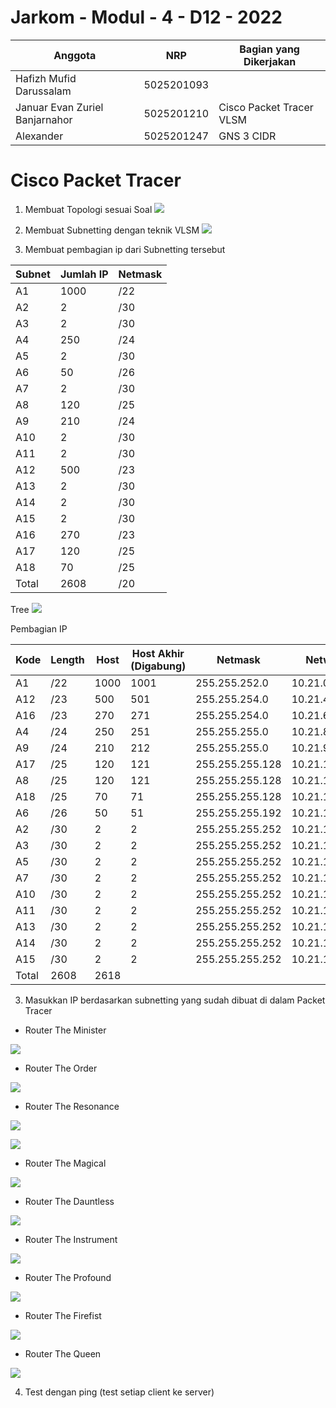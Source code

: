 # Jarkom - Modul - 4 - D12 - 2022
  | Anggota | NRP | Bagian yang Dikerjakan |
  | ------- | --- | ---------------------- |
  | Hafizh Mufid Darussalam        | 5025201093 | |
  | Januar Evan Zuriel Banjarnahor | 5025201210 | Cisco Packet Tracer VLSM|
  | Alexander 			               | 5025201247 | GNS 3 CIDR |
  
# Cisco Packet Tracer
1. Membuat Topologi sesuai Soal
![](pic/topologi.png)

2. Membuat Subnetting dengan teknik VLSM
![](pic/vlsm.png)

3. Membuat pembagian ip dari Subnetting tersebut

  | Subnet | Jumlah IP | Netmask |
  | ------ | --------- | ------- |
  |   A1   |   1000    |   /22   |
  | A2 | 2 |	/30 |
  | A3 | 2 |	/30 |
  |A4	 |250	|/24|
  |A5|	2|	/30|
  |A6|	50|	/26|
  |A7	|2|	/30|
  |A8|	120	|/25|
  |A9|	210	|/24|
  |A10|	2|	/30|
  |A11|	2	|/30|
  |A12|	500|	/23|
  |A13|	2	|/30|
  |A14|	2	|/30|
  |A15|	2	|/30|
  |A16|	270|	/23|
  |A17|	120|	/25|
  |A18|	70|	/25|
  |Total|	2608|	/20|
 
  Tree
  ![](pic/vlsm-tree.png)
  
  Pembagian IP
  
  |Kode|	Length|	Host|	Host Akhir (Digabung)|	Netmask|	Network ID|	IP Host Minimal|	IP Host Maximal|	IP Broadcast ID|
  |----|--------|-----|----------------------|---------|------------|----------------|-----------------|-----------------|
|A1|	/22|	1000|	1001|	255.255.252.0|	10.21.0.0/22|	10.21.0.1|	10.21.3.254|	10.21.3.255|
|A12|	/23|	500|	501|	255.255.254.0|	10.21.4.0/23|	10.21.4.1|	10.21.5.254|	10.21.5.255|
|A16|	/23|	270|	271|	255.255.254.0|	10.21.6.0/23|	10.21.6.1|	10.21.7.254|	10.21.7.255|
|A4|	/24|	250|	251|	255.255.255.0|	10.21.8.0/24|	10.21.8.1|	10.21.8.254|	10.21.8.255|
|A9|	/24|	210|	212|	255.255.255.0|	10.21.9.0/24|	10.21.9.1|	10.21.9.254|	10.21.9.255|
|A17|	/25|	120|	121|	255.255.255.128|	10.21.10.0/25|	10.21.10.1|	10.21.10.126|	10.21.10.127|
|A8|	/25|	120|	121|	255.255.255.128|	10.21.10.128/25|	10.21.10.129|	10.21.10.254|	10.21.10.255|
|A18|	/25|	70|	71|	255.255.255.128|	10.21.11.0/25|	10.21.11.1|	10.21.11.126|	10.21.11.127|
|A6|	/26|	50|	51|	255.255.255.192|	10.21.11.128/26|	10.21.11.129|	10.21.11.190|	10.21.11.191|
|A2|	/30|	2|	2|	255.255.255.252|	10.21.11.192/30|	10.21.11.193|	10.21.11.194|	10.21.11.195|
|A3|	/30|	2|	2|	255.255.255.252|	10.21.11.196/30|	10.21.11.197|	10.21.11.198|	10.21.11.199|
|A5|	/30|	2|	2|	255.255.255.252|	10.21.11.200/30|	10.21.11.201|	10.21.11.202|	10.21.11.203|
|A7|	/30|	2|	2|	255.255.255.252|	10.21.11.204/30|	10.21.11.205|	10.21.11.206|	10.21.11.207|
|A10|	/30|	2|	2|	255.255.255.252|	10.21.11.208/30|	10.21.11.209|	10.21.11.210|	10.21.11.211|
|A11|	/30|	2|	2|	255.255.255.252|	10.21.11.212/30|	10.21.11.213|	10.21.11.214|	10.21.11.215|
|A13|	/30|	2|	2|	255.255.255.252|	10.21.11.216/30|	10.21.11.217|	10.21.11.218|	10.21.11.219|
|A14|	/30|	2|	2|	255.255.255.252|	10.21.11.220/30|	10.21.11.221|	10.21.11.222|	10.21.11.223|
|A15|	/30|	2|	2|	255.255.255.252|	10.21.11.224/30|	10.21.11.225|	10.21.11.226|	10.21.11.227|
|Total|		2608|	2618|

3. Masukkan IP berdasarkan subnetting yang sudah dibuat di dalam Packet Tracer
  - Router The Minister

  ![](pic/routing-the-minister.png)
  
  - Router The Order
 
  ![](pic/routing-the-order.png)
  
  - Router The Resonance
 
  ![](pic/routing-the-resonance.png)
  
  ![](pic/routing-the-resonance-2.png)
  
  - Router The Magical
 
  ![](pic/routing-the-magical.png)
  
  - Router The Dauntless
 
  ![](pic/routing-the-dauntless.png)
  
  - Router The Instrument
 
  ![](pic/routing-the-instrument.png)
  
  - Router The Profound
 
  ![](pic/routing-the-profound.png)
  
  - Router The Firefist
 
  ![](pic/routing-the-firefist.png)
  
  - Router The Queen
 
  ![](pic/routing-the-queen.png)
  

4. Test dengan ping (test setiap client ke server)
